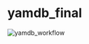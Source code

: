 # yamdb_final
![yamdb_workflow](https://github.com/AliiaIskhakova/yamdb_final/workflows/yamdb_workflow/badge.svg)
